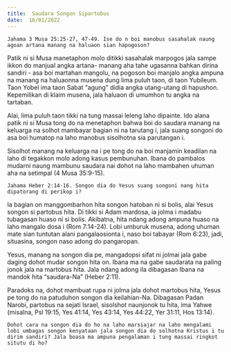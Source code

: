 ```yaml
---
title:  Saudara Songon Sipartobus
date:  16/01/2022
---
```


`Jahama 3 Musa 25:25-27, 47-49. Ise do n boi manobus sasahalak naung agoan artana manang na haluaon sian hapogoson?`

Patik ni si Musa manetaphon molo ditikki sasahalak marpogos jala sampe ikkon do manjual angka artana- manang aha tahe ugasanna bahkan dirina sandiri - asa boi martahan mangolu, na pogoson boi manjalo angka ampuna na manang na haluaonna musena dung lima puluh taon, di taon Yubileum. Taon Yobel ima taon Sabat “agung” didia angka utang-utang di hapushon. Kepemilikan di klaim musena, jala haluaon di umumhon tu angka na tartaban.

Alai, lima puluh taon tikki na tung massai leleng laho dipainte. Ido alana patik ni si Musa tong do na menetaphon bahwa boi do saudara manang na keluarga na solhot mambayar bagian ni na tarutang i, jala suang songoni do asa boi humatop na laho manobus sisolhotna sia parutangan i.

Sisolhot manang na keluarga na i pe tong do na boi manjamin keadilan na laho di tegakkon molo adong kasus pembunuhan. Ibana do pambalos mudarni naung mambunu saudara nai dohot na laho mambahen uhuman aha na setimpal (4 Musa 35:9-15).

`Jahama Heber 2:14-16. Songon dia do Yesus suang songoni nang hita dipatorang di perikop i?`

Ia bagian on manggombarhon hita songon hatoban ni si bolis, alai Yesus songon si partobus hita. Di tikki si Adam mardosa, ia jolma i madabu tubagasan huaso ni si bolis. Akibatna, hita ndang adong ampuna huaso na laho mangalo dosa i (Rom 7:14-24). Lobi umburuk musena, adong uhuman mate sian tuntutan alani pangalaosionta i, naso boi tabayar (Rom 6:23), jadi, situasina, songon naso adong do pangaropan.

Yesus, manang na songon dia pe, mangadopsi sifat ni jolmai jala gabe daging dohot mudar songon hita on. Ibana ma na gabe saudarata na paling jonok jala na martobus hita. Jala ndang adong ila dibagasan Ibana na mandok hita “saudara-Na” (Heber 2:11).

Paradoks na, dohot mambuat rupa ni jolma jala dohot martobus hita, Yesus pe tong do na patuduhon songon dia keilahian-Na. Dibagasan Padan Narobi, partobus na sejati Israel, sisolshot naunjonok tu hita, ima Yahwe (misalna, Psl 19:15, Yes 41:14, Yes 43:14, Yes 44:22, Yer 31:11, Hos 13:14).

`Dohot cara na songon dia do ho na laho marsiajar na laho mengalami lobi umbagas songon kenyataan jala songon dia do solhotna Kristus i tu dirim sandiri? Jala boasa ma ampuna pengalaman i tung massai ringkot situtu di ho?`